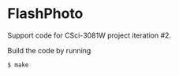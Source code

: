 FlashPhoto
=========

Support code for CSci-3081W project iteration #2.

Build the code by running

`$ make`

